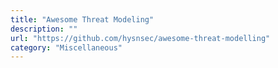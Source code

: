 ```yaml
---
title: "Awesome Threat Modeling"
description: ""
url: "https://github.com/hysnsec/awesome-threat-modelling"
category: "Miscellaneous"
---
```

